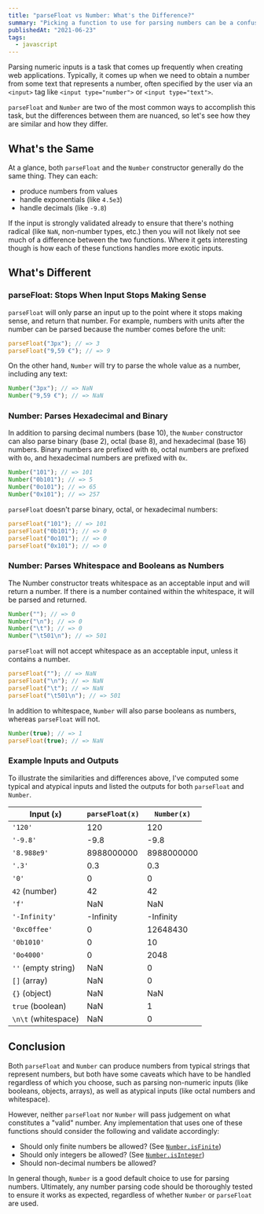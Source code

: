 ```yaml
---
title: "parseFloat vs Number: What's the Difference?"
summary: "Picking a function to use for parsing numbers can be a confusing question to answer, so let's take a look at what exactly are the differences and similarities between these two functions."
publishedAt: "2021-06-23"
tags:
  - javascript
---
```


Parsing numeric inputs is a task that comes up frequently when creating web applications. Typically, it comes up when
we need to obtain a number from some text that represents a number, often specified by the user via an `<input>` tag
like `<input type="number">` or `<input type="text">`.

`parseFloat` and `Number` are two of the most common ways to accomplish this task, but the differences between them
are nuanced, so let's see how they are similar and how they differ.

## What's the Same

At a glance, both `parseFloat` and the `Number` constructor generally do the same thing. They can each:

- produce numbers from values
- handle exponentials (like `4.5e3`)
- handle decimals (like `-9.8`)

If the input is strongly validated already to ensure that there's nothing radical (like `NaN`, non-number types, etc.)
then you will not likely not see much of a difference between the two functions. Where it gets interesting though is
how each of these functions handles more exotic inputs.

## What's Different

### parseFloat: Stops When Input Stops Making Sense

`parseFloat` will only parse an input up to the point where it stops making sense, and return that number. For example,
numbers with units after the number can be parsed because the number comes before the unit:

```js
parseFloat("3px"); // => 3
parseFloat("9,59 €"); // => 9
```

On the other hand, `Number` will try to parse the whole value as a number, including any text:

```js
Number("3px"); // => NaN
Number("9,59 €"); // => NaN
```

### Number: Parses Hexadecimal and Binary

In addition to parsing decimal numbers (base 10), the `Number` constructor can also parse binary (base 2), octal (base 8),
and hexadecimal (base 16) numbers. Binary numbers are prefixed with `0b`, octal numbers are prefixed with `0o`, and
hexadecimal numbers are prefixed with `0x`.

```js
Number("101"); // => 101
Number("0b101"); // => 5
Number("0o101"); // => 65
Number("0x101"); // => 257
```

`parseFloat` doesn't parse binary, octal, or hexadecimal numbers:

```js
parseFloat("101"); // => 101
parseFloat("0b101"); // => 0
parseFloat("0o101"); // => 0
parseFloat("0x101"); // => 0
```

### Number: Parses Whitespace and Booleans as Numbers

The Number constructor treats whitespace as an acceptable input and will return a number. If there is a number contained
within the whitespace, it will be parsed and returned.

```js
Number(""); // => 0
Number("\n"); // => 0
Number("\t"); // => 0
Number("\t501\n"); // => 501
```

`parseFloat` will not accept whitespace as an acceptable input, unless it contains a number.

```js
parseFloat(""); // => NaN
parseFloat("\n"); // => NaN
parseFloat("\t"); // => NaN
parseFloat("\t501\n"); // => 501
```

In addition to whitespace, `Number` will also parse booleans as numbers, whereas `parseFloat` will not.

```js
Number(true); // => 1
parseFloat(true); // => NaN
```

### Example Inputs and Outputs

To illustrate the similarities and differences above, I've computed some typical and atypical inputs and listed
the outputs for both `parseFloat` and `Number`.

| Input (`x`)         | `parseFloat(x)` | `Number(x)` |
| ------------------- | --------------- | ----------- |
| `'120'`             | 120             | 120         |
| `'-9.8'`            | -9.8            | -9.8        |
| `'8.988e9'`         | 8988000000      | 8988000000  |
| `'.3'`              | 0.3             | 0.3         |
| `'0'`               | 0               | 0           |
| `42` (number)       | 42              | 42          |
| `'f'`               | NaN             | NaN         |
| `'-Infinity'`       | -Infinity       | -Infinity   |
| `'0xc0ffee'`        | 0               | 12648430    |
| `'0b1010'`          | 0               | 10          |
| `'0o4000'`          | 0               | 2048        |
| `''` (empty string) | NaN             | 0           |
| `[]` (array)        | NaN             | 0           |
| `{}` (object)       | NaN             | NaN         |
| `true` (boolean)    | NaN             | 1           |
| `\n\t` (whitespace) | NaN             | 0           |

## Conclusion

Both `parseFloat` and `Number` can produce numbers from typical strings that represent numbers, but both have some caveats
which have to be handled regardless of which you choose, such as parsing non-numeric inputs (like booleans, objects, arrays),
as well as atypical inputs (like octal numbers and whitespace).

However, neither `parseFloat` nor `Number` will pass judgement on what constitutes a "valid" number. Any implementation
that uses one of these functions should consider the following and validate accordingly:

- Should only finite numbers be allowed? (See [`Number.isFinite`](https://developer.mozilla.org/en-US/docs/Web/JavaScript/Reference/Global_Objects/Number/isFinite))
- Should only integers be allowed? (See [`Number.isInteger`](https://developer.mozilla.org/en-US/docs/Web/JavaScript/Reference/Global_Objects/Number/isInteger))
- Should non-decimal numbers be allowed?

In general though, `Number` is a good default choice to use for parsing numbers. Ultimately, any number parsing code
should be thoroughly tested to ensure it works as expected, regardless of whether `Number` or `parseFloat` are used.
